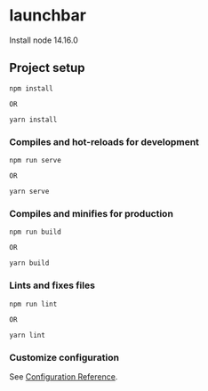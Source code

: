 # launchbar

Install node 14.16.0
## Project setup
```
npm install

OR

yarn install
```

### Compiles and hot-reloads for development
```
npm run serve

OR

yarn serve
```

### Compiles and minifies for production
```
npm run build

OR

yarn build
```

### Lints and fixes files
```
npm run lint

OR

yarn lint
```

### Customize configuration
See [Configuration Reference](https://cli.vuejs.org/config/).
